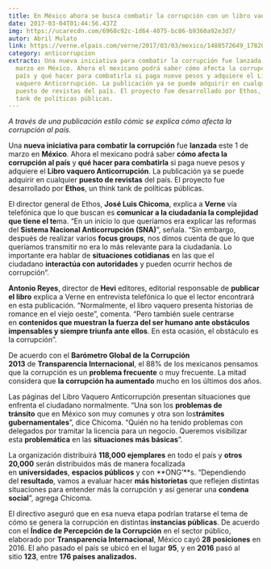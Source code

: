 ```yaml
---
title: En México ahora se busca combatir la corrupción con un libro vaquero
date: 2017-03-04T01:44:56.437Z
img: https://ucarecdn.com/6968c92c-1d64-4075-bc86-b9360a92e3d7/
autor: Abril Mulato
link: https://verne.elpais.com/verne/2017/03/03/mexico/1488572649_178203.html
category: anticorrupcion
extracto: Una nueva iniciativa para combatir la corrupción fue lanzada este 1 de
  marzo en México. Ahora el mexicano podrá saber cómo afecta la corrupción al
  país y qué hacer para combatirla si paga nueve pesos y adquiere el Libro
  vaquero Anticorrupción. La publicación ya se puede adquirir en cualquier
  puesto de revistas del país. El proyecto fue desarrollado por Ethos, un think
  tank de políticas públicas.
---
```

*A través de una publicación estilo cómic se explica cómo afecta la corrupción al país.*

Una **nueva iniciativa para combatir la corrupción** fue **lanzada** este 1 de marzo en **México**. Ahora el mexicano podrá saber **cómo afecta la corrupción al país** y **qué hacer para combatirla** si paga nueve pesos y adquiere el **Libro vaquero Anticorrupción**. La publicación ya se puede adquirir en cualquier **puesto de revistas** del país. El proyecto fue desarrollado por **Ethos**, un think tank de políticas públicas.

El director general de Ethos, **José Luis Chicoma**, explica a **Verne** vía telefónica que lo que buscan es **comunicar a la ciudadanía la complejidad que tiene el te**ma. “En un inicio lo que queríamos era explicar las reformas del **Sistema Nacional Anticorrupción (SNA)**”, señala. “Sin embargo, después de realizar varios **focus groups**, nos dimos cuenta de que lo que queríamos transmitir no era lo más relevante para la ciudadanía. Lo importante era hablar de **situaciones cotidianas** en las que el ciudadano **interactúa con autoridades** y pueden ocurrir hechos de corrupción”.

**Antonio Reyes**, director de **Hevi** editores, editorial responsable de **publicar el libro** explica a Verne en entrevista telefónica lo que el lector encontrará en esta publicación. “Normalmente, el libro vaquero presenta historias de romance en el viejo oeste”, comenta. “Pero también suele centrarse en **contenidos que muestran la fuerza del ser humano ante obstáculos impensables y siempre triunfa ante ellos**. En esta ocasión, el obstáculo es la corrupción”.

De acuerdo con el **Barómetro Global de la Corrupción 2013** de **Transparencia Internacional**, el 88% de los mexicanos pensamos que la corrupción es un **problema frecuente** o muy frecuente. La mitad considera que **la corrupción ha aumentado** mucho en los últimos dos años.

Las páginas del Libro Vaquero Anticorrupción presentan situaciones que enfrenta el ciudadano normalmente. “Una son los **problemas de tránsito** que en México son muy comunes y otra son los**trámites gubernamentales**”, dice Chicoma. “Quién no ha tenido problemas con delegados por tramitar la licencia para un negocio. Queremos visibilizar esta **problemática** en las **situaciones más básicas**”.

La organización distribuirá **118,000 ejemplares** en todo el país y **otros 20,000** serán distribuidos más de manera focalizada en **universidades**, **espacios públicos** y con **ONG’**s. “Dependiendo del **resultado**, vamos a evaluar hacer **más historietas** que reflejen distintas situaciones para entender más la corrupción y así generar una **condena social**”, agrega Chicoma.

El directivo aseguró que en esa nueva etapa podrían tratarse el tema de cómo se genera la corrupción en distintas **instancias públicas**. De acuerdo con el **Índice de Percepción de la Corrupción** en el sector público, elaborado por **Transparencia Internacional**, México cayó **28 posiciones** en 2016. El año pasado el país se ubicó en el lugar **95**, y en **2016** pasó al sitio **123**, entre **176 países analizados.**